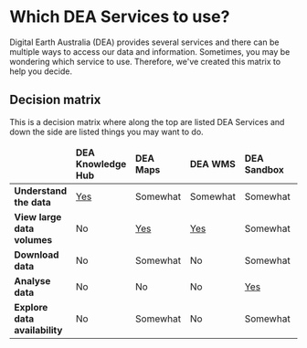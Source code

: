 # Which DEA Services to use?

Digital Earth Australia (DEA) provides several services and there can be multiple ways to access our data and information. Sometimes, you may be wondering which service to use. Therefore, we've created this matrix to help you decide.

## Decision matrix

This is a decision matrix where along the top are listed DEA Services and down the side are listed things you may want to do.

<table class="colour-coded-table">
    <thead>
        <tr>
            <td></td>
            <td><strong>DEA Knowledge Hub</strong></td>
            <td><strong>DEA Maps</strong></td>
            <td><strong>DEA WMS</strong></td>
            <td><strong>DEA Sandbox</strong></td>
            <td><strong>DEA WCS</strong></td>
            <td><strong>DEA Explorer</strong></td>
            <td><strong>STAC</strong></td>
            <td><strong>AWS</strong></td>
        </tr>
   </thead>
    <tbody>
        <tr>
            <td><strong>Understand the data</strong></td>
            <td class="high"><a href="/">Yes</a></td>
            <td class="medium">Somewhat</td>
            <td class="medium">Somewhat</td>
            <td class="medium">Somewhat</td>
            <td class="medium">Somewhat</td>
            <td class="medium">Somewhat</td>
            <td class="medium">Somewhat</td>
            <td class="medium">Somewhat</td>
        </tr>
        <tr>
            <td><strong>View large data volumes</strong></td>
            <td class="low">No</td>
            <td class="medium"><a href="/guides/setup/dea_maps/">Yes</a></td>
            <td class="high"><a href="/guides/setup/gis/web_map_service/">Yes</a></td>
            <td class="medium">Somewhat</td>
            <td class="medium">Somewhat</td>
            <td class="low">No</td>
            <td class="high"><a href="/guides/setup/gis/stac/">Yes</a></td>
            <td class="low">No</td>
        </tr>
        <tr>
            <td><strong>Download data</strong></td>
            <td class="low">No</td>
            <td class="medium">Somewhat</td>
            <td class="low">No</td>
            <td class="medium">Somewhat</td>
            <td class="high"><a href="/guides/setup/gis/web_coverage_service/">Yes</a></td>
            <td class="high"><a href="/guides/setup/explorer_guide/">Yes</a></td>
            <td class="high"><a href="/guides/setup/gis/stac/">Yes</a></td>
            <td class="high"><a href="/guides/setup/AWS/data_and_metadata/">Yes</a></td>
        </tr>
        <tr>
            <td><strong>Analyse data</strong></td>
            <td class="low">No</td>
            <td class="low">No</td>
            <td class="low">No</td>
            <td class="high"><a href="/guides/setup/Sandbox/sandbox/">Yes</a></td>
            <td class="high"><a href="/guides/setup/gis/web_coverage_service/">Yes</a></td>
            <td class="low">No</td>
            <td class="medium">Somewhat</td>
            <td class="low">No</td>
        </tr>
        <tr>
            <td><strong>Explore data availability</strong></td>
            <td class="low">No</td>
            <td class="medium">Somewhat</td>
            <td class="low">No</td>
            <td class="medium">Somewhat</td>
            <td class="low">No</td>
            <td class="high"><a href="/guides/setup/explorer_guide/">Yes</a></td>
            <td class="high"><a href="/guides/setup/gis/stac/">Yes</a></td>
            <td class="low">No</td>
        </tr>
   </tbody>
</table>
